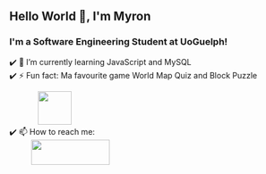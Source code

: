 ## Hello World 👋, I'm Myron 

### I'm a Software Engineering Student at UoGuelph! 

:heavy_check_mark: 🌱 I’m currently learning JavaScript and MySQL    
:heavy_check_mark: ⚡ Fun fact: Ma favourite game World Map Quiz and Block Puzzle

&nbsp; &nbsp; &nbsp; &nbsp; &nbsp; &nbsp; &nbsp;<img src="https://user-images.githubusercontent.com/86271481/148141783-907b649e-a4bc-41e9-aeb2-7598a4352f7b.jpg" width="60" height="60">  
:heavy_check_mark: 📫 How to reach me:   
&nbsp; &nbsp; &nbsp; &nbsp; &nbsp; [<img src="https://user-images.githubusercontent.com/86271481/199536402-2cb94960-e9be-4a39-8840-939b7336cdcc.png" width="140" height="45">](https://www.linkedin.com/in/myron-ladyjenko)

<!--
**myronladyjenko/myronladyjenko** is a ✨ _special_ ✨ repository because its `README.md` (this file) appears on your GitHub profile.

Here are some ideas to get you started:

- 🔭 I’m currently working on ...
- 🌱 I’m currently learning ...
- 👯 I’m looking to collaborate on ...
- 🤔 I’m looking for help with ...
- 💬 Ask me about ...
- 📫 How to reach me: ...
- 😄 Pronouns: ...
- ⚡ Fun fact: ...
-->
